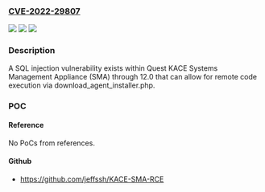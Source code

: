 ### [CVE-2022-29807](https://cve.mitre.org/cgi-bin/cvename.cgi?name=CVE-2022-29807)
![](https://img.shields.io/static/v1?label=Product&message=n%2Fa&color=blue)
![](https://img.shields.io/static/v1?label=Version&message=n%2Fa&color=blue)
![](https://img.shields.io/static/v1?label=Vulnerability&message=n%2Fa&color=brighgreen)

### Description

A SQL injection vulnerability exists within Quest KACE Systems Management Appliance (SMA) through 12.0 that can allow for remote code execution via download_agent_installer.php.

### POC

#### Reference
No PoCs from references.

#### Github
- https://github.com/jeffssh/KACE-SMA-RCE

